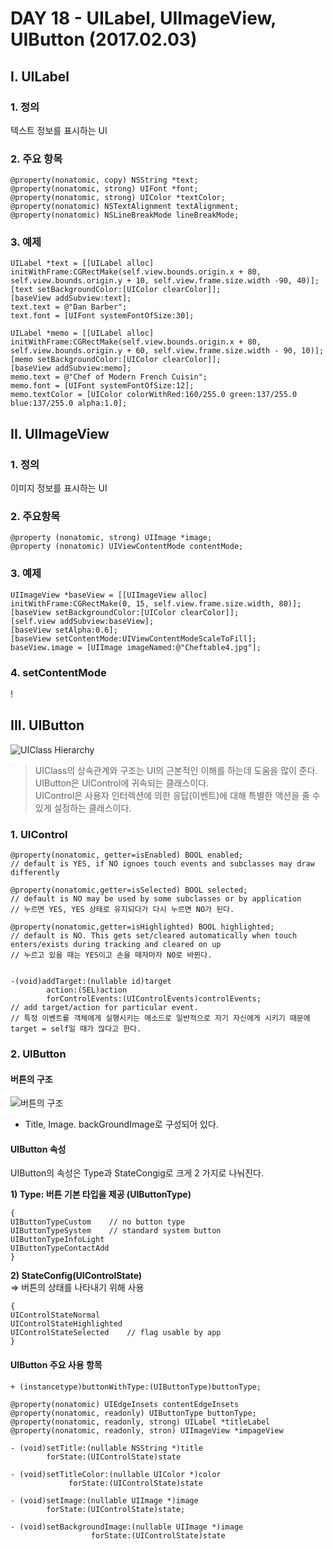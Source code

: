 

# DAY 18 - UILabel, UIImageView, UIButton (2017.02.03)  


## I. UILabel
### 1. 정의
텍스트 정보를 표시하는 UI

### 2. 주요 항목
```obc
@property(nonatomic, copy) NSString *text;
@property(nonatomic, strong) UIFont *font;
@property(nonatomic, strong) UIColor *textColor;
@property(nonatomic) NSTextAlignment textAlignment;
@property(nonatomic) NSLineBreakMode lineBreakMode;
```

### 3. 예제
```objc
UILabel *text = [[UILabel alloc] initWithFrame:CGRectMake(self.view.bounds.origin.x + 80, self.view.bounds.origin.y + 10, self.view.frame.size.width -90, 40)];
[text setBackgroundColor:[UIColor clearColor]];
[baseView addSubview:text];
text.text = @"Dan Barber";
text.font = [UIFont systemFontOfSize:30];
    
UILabel *memo = [[UILabel alloc] initWithFrame:CGRectMake(self.view.bounds.origin.x + 80, self.view.bounds.origin.y + 60, self.view.frame.size.width - 90, 10)];
[memo setBackgroundColor:[UIColor clearColor]];
[baseView addSubview:memo];
memo.text = @"Chef of Modern French Cuisin";
memo.font = [UIFont systemFontOfSize:12];
memo.textColor = [UIColor colorWithRed:160/255.0 green:137/255.0 blue:137/255.0 alpha:1.0];
```

## II. UIImageView
### 1. 정의 
이미지 정보를 표시하는 UI

### 2. 주요항목
```objc
@property (nonatomic, strong) UIImage *image;
@property (nonatomic) UIViewContentMode contentMode;
```

### 3. 예제 
```objc
UIImageView *baseView = [[UIImageView alloc] initWithFrame:CGRectMake(0, 15, self.view.frame.size.width, 80)];
[baseView setBackgroundColor:[UIColor clearColor]];
[self.view addSubview:baseView];
[baseView setAlpha:0.6];
[baseView setContentMode:UIViewContentModeScaleToFill];
baseView.image = [UIImage imageNamed:@"Cheftable4.jpg"];
```

### 4. setContentMode
!

## III. UIButton  

![UIClass Hierarchy](/Users/apple/Downloads/a0037268_4b6b91c3db151.jpg) 
  
> UIClass의 상속관계와 구조는 UI의 근본적인 이해를 하는데 도움을 많이 준다.  
> UIButton은 UIControl에 귀속되는 클래스이다.  
> UIControl은 사용자 인터렉션에 의한 응답(이벤트)에 대해 특별한 액션을 줄 수 있게 설정하는 클래스이다.  

### 1. UIControl

```objc
@property(nonatomic, getter=isEnabled) BOOL enabled;
// default is YES, if NO ignoes touch events and subclasses may draw differently  

@property(nonatomic,getter=isSelected) BOOL selected;
// default is NO may be used by some subclasses or by application
// 누르면 YES, YES 상태로 유지되다가 다시 누르면 NO가 된다.  

@property(nonatomic,getter=isHighlighted) BOOL highlighted;
// default is NO. This gets set/cleared automatically when touch enters/exists during tracking and cleared on up  
// 누르고 있을 때는 YES이고 손을 떼자마자 NO로 바뀐다.  


-(void)addTarget:(nullable id)target
		action:(SEL)action
		forControlEvents:(UIControlEvents)controlEvents;
// add target/action for particular event.  
// 특정 이벤트를 객체에게 실행시키는 메소드로 일반적으로 자기 자신에게 시키기 때문에 target = self일 때가 많다고 한다.  
```  

### 2. UIButton  

#### 버튼의 구조  
![버튼의 구조](https://docs-assets.developer.apple.com/published/77caf4ed6d/uibutton_callouts_2x_59b779c9-315a-416d-bf1c-f09ab4380899.png)


- Title, Image. backGroundImage로 구성되어 있다.  

#### UIButton 속성  
UIButton의 속성은 Type과 StateCongig로 크게 2 가지로 나눠진다.  

**1) Type: 버튼 기본 타입을 제공 (UIButtonType)**  

```objc
{
UIButtonTypeCustom    // no button type
UIButtonTypeSystem    // standard system button  
UIButtonTypeInfoLight  
UIButtonTypeContactAdd  
}
```

**2) StateConfig(UIControlState)**  
=> 버튼의 상태를 나타내기 위해 사용

```objc
{
UIControlStateNormal
UIControlStateHighlighted
UIControlStateSelected    // flag usable by app 
} 
```

#### UIButton 주요 사용 항목  

```objc
+ (instancetype)buttonWithType:(UIButtonType)buttonType;

@property(nonatomic) UIEdgeInsets contentEdgeInsets  
@property(nonatomic, readonly) UIButtonType buttonType;
@property(nonatomic, readonly, strong) UILabel *titleLabel
@property(nonatomic, readonly, stron) UIImageView *impageView

- (void)setTitle:(nullable NSString *)title
		forState:(UIControlState)state

- (void)setTitleColor:(nullable UIColor *)color
			 forState:(UIControlState)state
	
- (void)setImage:(nullable UIImage *)image
		forState:(UIControlState)state;

- (void)setBackgroundImage:(nullable UIImage *)image
				  forState:(UIControlState)state
```

	




	
	